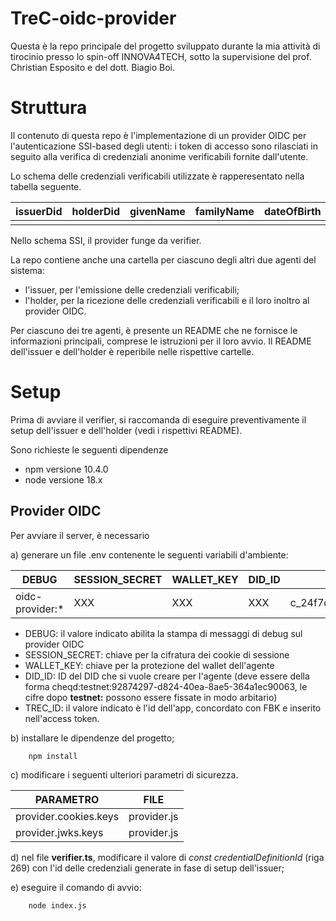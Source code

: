 # TreC-oidc-provider
Questa è la repo principale del progetto sviluppato durante la mia attività di tirocinio presso lo spin-off INNOVA4TECH, 
sotto la supervisione del prof. Christian Esposito e del dott. Biagio Boi.

# Struttura
Il contenuto di questa repo è l'implementazione di un provider OIDC per l'autenticazione SSI-based degli utenti: i token
di accesso sono rilasciati in seguito alla verifica di credenziali anonime verificabili fornite dall'utente.

Lo schema delle credenziali verificabili utilizzate è rapperesentato nella tabella seguente.

| issuerDid | holderDid | givenName | familyName | dateOfBirth | phone | email | fiscalCode | gender |
|-----------|-----------|-----------|------------|-------------|-------|-------|------------|--------|
|           |           |           |            |             |       |       |            |        |


Nello schema SSI, il provider funge da verifier. 

La repo contiene anche una cartella per ciascuno degli altri due agenti del sistema:
- l'issuer, per l'emissione delle credenziali verificabili;
- l'holder, per la ricezione delle credenziali verificabili e il loro inoltro al provider OIDC.

Per ciascuno dei tre agenti, è presente un README che ne fornisce le informazioni principali, comprese le istruzioni per
il loro avvio. Il README dell'issuer e dell'holder è reperibile nelle rispettive cartelle.


# Setup
Prima di avviare il verifier, si raccomanda di eseguire preventivamente il setup dell'issuer e dell'holder (vedi i 
rispettivi README).

Sono richieste le seguenti dipendenze
- npm versione 10.4.0
- node versione 18.x

## Provider OIDC
Per avviare il server, è necessario

a) generare un file .env contenente le seguenti variabili d'ambiente:

| DEBUG            | SESSION_SECRET | WALLET_KEY | DID_ID     | TREC_ID                            |
|------------------|----------------|------------|------------|------------------------------------|
| oidc-provider:*  | XXX            | XXX        | XXX        | c_24f7d433899443d68ca84ad4913ec53f |

- DEBUG: il valore indicato abilita la stampa di messaggi di debug sul provider OIDC
- SESSION_SECRET: chiave per la cifratura dei cookie di sessione
- WALLET_KEY: chiave per la protezione del wallet dell'agente
- DID_ID: ID del DID che si vuole creare per l'agente (deve essere della forma cheqd:testnet:92874297-d824-40ea-8ae5-364a1ec90063,
    le cifre dopo **testnet:** possono essere fissate in modo arbitario)
- TREC_ID: il valore indicato è l'id dell'app, concordato con FBK e inserito nell'access token.


b) installare le dipendenze del progetto;
```
    npm install
```

c) modificare i seguenti ulteriori parametri di sicurezza.

| PARAMETRO             | FILE        |
|-----------------------|-------------|
| provider.cookies.keys | provider.js |
| provider.jwks.keys    | provider.js |

d) nel file **verifier.ts**, modificare il valore di _const credentialDefinitionId_ (riga 269)
con l'id delle credenziali generate in fase di setup dell'issuer;

e) eseguire il comando di avvio:
```
    node index.js
```